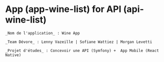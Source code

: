 # App (app-wine-list) for API (api-wine-list)

	_Nom de l'application_ : Wine App

	_Team Dévore_ : Lenny Vazeille | Sofiane Wattiez | Morgan Levetti

	_Projet d'études_ : Concevoir une API (Symfony) +  App Mobile (React Native)
